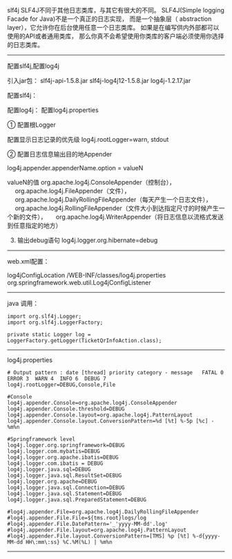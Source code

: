 slf4j
	SLF4J不同于其他日志类库，与其它有很大的不同。
	SLF4J(Simple logging Facade for Java)不是一个真正的日志实现，
	而是一个抽象层（ abstraction layer），它允许你在后台使用任意一个日志类库。
	如果是在编写供内外部都可以使用的API或者通用类库，
	那么你真不会希望使用你类库的客户端必须使用你选择的日志类库。


----------------------------------------------------------------------------------------------------------
配置slf4j,配置log4j

引入jar包：
      slf4j-api-1.5.8.jar
      slf4j-log4j12-1.5.8.jar
      log4j-1.2.17.jar	

配置slf4j： 
     

配置log4j：
      配置log4j.properties
    
        
① 配置根Logger

   配置显示日志记录的优先级
   log4j.rootLogger=warn, stdout

② 配置日志信息输出目的地Appender

   log4j.appender.appenderName.option = valueN 

   valueN的值
   org.apache.log4j.ConsoleAppender（控制台）， 
　 org.apache.log4j.FileAppender（文件）， 
　 org.apache.log4j.DailyRollingFileAppender（每天产生一个日志文件），
　 org.apache.log4j.RollingFileAppender（文件大小到达指定尺寸的时候产生一个新的文件）， 
　 org.apache.log4j.WriterAppender（将日志信息以流格式发送到任意指定的地方） 
   
3. 输出debug语句
   log4j.logger.org.hibernate=debug

-----------------------------------------------------------------------------------------------
web.xml配置：

<context-param>
	<param-name>log4jConfigLocation</param-name>
	<param-value>/WEB-INF/classes/log4j.properties</param-value>
</context-param>
<listener>
	<listener-class>org.springframework.web.util.Log4jConfigListener</listener-class>
</listener>

------------------------------------------------------------------------------------------------
java 调用：

	import org.slf4j.Logger;
	import org.slf4j.LoggerFactory;
	
	private static Logger log = LoggerFactory.getLogger(TicketQrInfoAction.class);

--------------------------------------------------------------------------------------------------------
log4j.properties

	# Output pattern : date [thread] priority category - message   FATAL 0  ERROR 3  WARN 4  INFO 6  DEBUG 7 
	log4j.rootLogger=DEBUG,Console,File

	#Console
	log4j.appender.Console=org.apache.log4j.ConsoleAppender
	log4j.appender.Console.threshold=DEBUG
	log4j.appender.Console.layout=org.apache.log4j.PatternLayout
	log4j.appender.Console.layout.ConversionPattern=%d [%t] %-5p [%c] - %m%n

	#Springframework level
	log4j.logger.org.springframework=DEBUG
	log4j.logger.com.mybatis=DEBUG
	log4j.logger.org.apache.ibatis=DEBUG
	log4j.logger.com.ibatis = DEBUG
	log4j.logger.java.sql=DEBUG
	log4j.logger.java.sql.ResultSet=DEBUG  
	log4j.logger.org.apache=DEBUG  
	log4j.logger.java.sql.Connection=DEBUG  
	log4j.logger.java.sql.Statement=DEBUG  
	log4j.logger.java.sql.PreparedStatement=DEBUG   

	#log4j.appender.File=org.apache.log4j.DailyRollingFileAppender
	#log4j.appender.File.File=${tms.root}logs/log
	#log4j.appender.File.DatePattern='_'yyyy-MM-dd'.log' 
	#log4j.appender.File.layout=org.apache.log4j.PatternLayout
	#log4j.appender.File.layout.ConversionPattern=[TMS] %p [%t] %-d{yyyy-MM-dd HH\:mm\:ss} %C.%M(%L) | %m%n

---------------------------------------------------------------------------------------------------------

